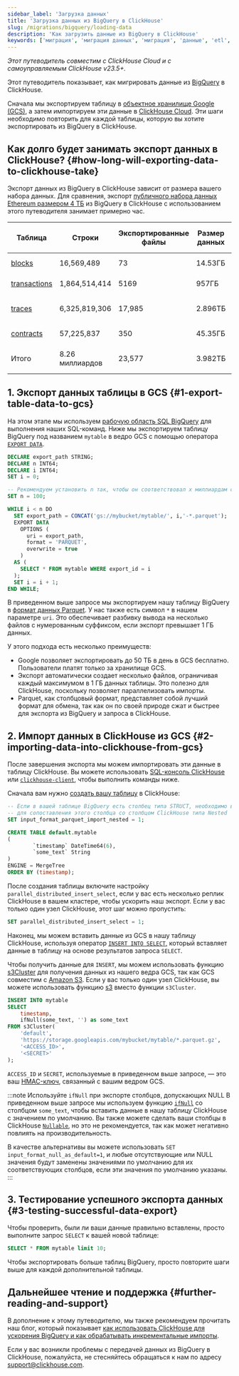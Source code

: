 ```yaml
---
sidebar_label: 'Загрузка данных'
title: 'Загрузка данных из BigQuery в ClickHouse'
slug: /migrations/bigquery/loading-data
description: 'Как загрузить данные из BigQuery в ClickHouse'
keywords: ['миграция', 'миграция данных', 'миграция', 'данные', 'etl', 'elt', 'BigQuery']
---
```


_Этот путеводитель совместим с ClickHouse Cloud и с самоуправляемым ClickHouse v23.5+._

Этот путеводитель показывает, как мигрировать данные из [BigQuery](https://cloud.google.com/bigquery) в ClickHouse.

Сначала мы экспортируем таблицу в [объектное хранилище Google (GCS)](https://cloud.google.com/storage), а затем импортируем эти данные в [ClickHouse Cloud](https://clickhouse.com/cloud). Эти шаги необходимо повторить для каждой таблицы, которую вы хотите экспортировать из BigQuery в ClickHouse.

## Как долго будет занимать экспорт данных в ClickHouse? {#how-long-will-exporting-data-to-clickhouse-take}

Экспорт данных из BigQuery в ClickHouse зависит от размера вашего набора данных. Для сравнения, экспорт [публичного набора данных Ethereum размером 4 ТБ](https://cloud.google.com/blog/products/data-analytics/ethereum-bigquery-public-dataset-smart-contract-analytics) из BigQuery в ClickHouse с использованием этого путеводителя занимает примерно час.

| Таблица                                                                                           | Строки        | Экспортированные файлы | Размер данных | Экспорт из BigQuery | Время Слота     | Импорт в ClickHouse |
| ------------------------------------------------------------------------------------------------- | ------------- | --------------------- | ------------- | ------------------- | ---------------- | ------------------- |
| [blocks](https://github.com/ClickHouse/examples/blob/main/ethereum/schemas/blocks.md)           | 16,569,489    | 73                    | 14.53ГБ      | 23 сек              | 37 мин           | 15.4 сек            |
| [transactions](https://github.com/ClickHouse/examples/blob/main/ethereum/schemas/transactions.md) | 1,864,514,414 | 5169                  | 957ГБ        | 1 мин 38 сек        | 1 день 8ч        | 18 мин 5 сек        |
| [traces](https://github.com/ClickHouse/examples/blob/main/ethereum/schemas/traces.md)           | 6,325,819,306 | 17,985                | 2.896ТБ      | 5 мин 46 сек        | 5 дней 19 ч      | 34 мин 55 сек       |
| [contracts](https://github.com/ClickHouse/examples/blob/main/ethereum/schemas/contracts.md)     | 57,225,837    | 350                   | 45.35ГБ      | 16 сек              | 1 ч 51 мин       | 39.4 сек            |
| Итого                                                                                             | 8.26 миллиардов| 23,577                | 3.982ТБ      | 8 мин 3 сек         | \> 6 дней 5 ч    | 53 мин 45 сек       |

## 1. Экспорт данных таблицы в GCS {#1-export-table-data-to-gcs}

На этом этапе мы используем [рабочую область SQL BigQuery](https://cloud.google.com/bigquery/docs/bigquery-web-ui) для выполнения наших SQL-команд. Ниже мы экспортируем таблицу BigQuery под названием `mytable` в ведро GCS с помощью оператора [`EXPORT DATA`](https://cloud.google.com/bigquery/docs/reference/standard-sql/other-statements).

```sql
DECLARE export_path STRING;
DECLARE n INT64;
DECLARE i INT64;
SET i = 0;

-- Рекомендуем установить n так, чтобы он соответствовал x миллиардам строк. То есть для 5 миллиардов строк, n = 5
SET n = 100;

WHILE i < n DO
  SET export_path = CONCAT('gs://mybucket/mytable/', i,'-*.parquet');
  EXPORT DATA
    OPTIONS (
      uri = export_path,
      format = 'PARQUET',
      overwrite = true
    )
  AS (
    SELECT * FROM mytable WHERE export_id = i
  );
  SET i = i + 1;
END WHILE;
```

В приведенном выше запросе мы экспортируем нашу таблицу BigQuery в [формат данных Parquet](https://parquet.apache.org/). У нас также есть символ `*` в нашем параметре `uri`. Это обеспечивает разбивку вывода на несколько файлов с нумерованным суффиксом, если экспорт превышает 1 ГБ данных.

У этого подхода есть несколько преимуществ:

- Google позволяет экспортировать до 50 ТБ в день в GCS бесплатно. Пользователи платят только за хранилище GCS.
- Экспорт автоматически создает несколько файлов, ограничивая каждый максимумом в 1 ГБ данных таблицы. Это полезно для ClickHouse, поскольку позволяет параллелизовать импорты.
- Parquet, как столбцовый формат, представляет собой лучший формат для обмена, так как он по своей природе сжат и быстрее для экспорта из BigQuery и запроса в ClickHouse.

## 2. Импорт данных в ClickHouse из GCS {#2-importing-data-into-clickhouse-from-gcs}

После завершения экспорта мы можем импортировать эти данные в таблицу ClickHouse. Вы можете использовать [SQL-консоль ClickHouse](/integrations/sql-clients/sql-console) или [`clickhouse-client`](/interfaces/cli), чтобы выполнить команды ниже.

Сначала вам нужно [создать вашу таблицу](/sql-reference/statements/create/table) в ClickHouse:

```sql
-- Если в вашей таблице BigQuery есть столбец типа STRUCT, необходимо включить эту настройку
-- для сопоставления этого столбца со столбцом ClickHouse типа Nested
SET input_format_parquet_import_nested = 1;

CREATE TABLE default.mytable
(
        `timestamp` DateTime64(6),
        `some_text` String
)
ENGINE = MergeTree
ORDER BY (timestamp);
```

После создания таблицы включите настройку `parallel_distributed_insert_select`, если у вас есть несколько реплик ClickHouse в вашем кластере, чтобы ускорить наш экспорт. Если у вас только один узел ClickHouse, этот шаг можно пропустить:

```sql
SET parallel_distributed_insert_select = 1;
```

Наконец, мы можем вставить данные из GCS в нашу таблицу ClickHouse, используя оператор [`INSERT INTO SELECT`](/sql-reference/statements/insert-into#inserting-the-results-of-select), который вставляет данные в таблицу на основе результатов запроса `SELECT`.

Чтобы получить данные для `INSERT`, мы можем использовать функцию [s3Cluster](/sql-reference/table-functions/s3Cluster) для получения данных из нашего ведра GCS, так как GCS совместим с [Amazon S3](https://aws.amazon.com/s3/). Если у вас только один узел ClickHouse, вы можете использовать функцию [s3](/sql-reference/table-functions/s3) вместо функции `s3Cluster`.

```sql
INSERT INTO mytable
SELECT
    timestamp,
    ifNull(some_text, '') as some_text
FROM s3Cluster(
    'default',
    'https://storage.googleapis.com/mybucket/mytable/*.parquet.gz',
    '<ACCESS_ID>',
    '<SECRET>'
);
```

`ACCESS_ID` и `SECRET`, используемые в приведенном выше запросе, — это ваш [HMAC-ключ](https://cloud.google.com/storage/docs/authentication/hmackeys), связанный с вашим ведром GCS.

:::note Используйте `ifNull` при экспорте столбцов, допускающих NULL
В приведенном выше запросе мы используем функцию [`ifNull`](/sql-reference/functions/functions-for-nulls#ifnull) со столбцом `some_text`, чтобы вставить данные в нашу таблицу ClickHouse с значением по умолчанию. Вы также можете сделать ваши столбцы в ClickHouse [`Nullable`](/sql-reference/data-types/nullable), но это не рекомендуется, так как может негативно повлиять на производительность.

В качестве альтернативы вы можете использовать `SET input_format_null_as_default=1`, и любые отсутствующие или NULL значения будут заменены значениями по умолчанию для их соответствующих столбцов, если эти значения по умолчанию указаны.
:::

## 3. Тестирование успешного экспорта данных {#3-testing-successful-data-export}

Чтобы проверить, были ли ваши данные правильно вставлены, просто выполните запрос `SELECT` к вашей новой таблице:

```sql
SELECT * FROM mytable limit 10;
```

Чтобы экспортировать больше таблиц BigQuery, просто повторите шаги выше для каждой дополнительной таблицы.

## Дальнейшее чтение и поддержка {#further-reading-and-support}

В дополнение к этому путеводителю, мы также рекомендуем прочитать наш блог, который показывает [как использовать ClickHouse для ускорения BigQuery и как обрабатывать инкрементальные импорты](https://clickhouse.com/blog/clickhouse-bigquery-migrating-data-for-realtime-queries).

Если у вас возникли проблемы с передачей данных из BigQuery в ClickHouse, пожалуйста, не стесняйтесь обращаться к нам по адресу support@clickhouse.com.
